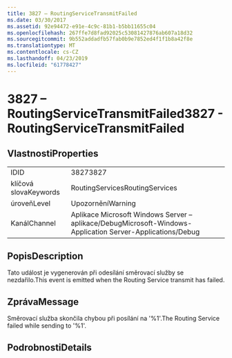 ```yaml
---
title: 3827 – RoutingServiceTransmitFailed
ms.date: 03/30/2017
ms.assetid: 92e94472-e91e-4c9c-81b1-b5bb11655c04
ms.openlocfilehash: 267ffe7d8fad92025c53081427876ab607a18d32
ms.sourcegitcommit: 9b552addadfb57fab0b9e7852ed4f1f1b8a42f8e
ms.translationtype: MT
ms.contentlocale: cs-CZ
ms.lasthandoff: 04/23/2019
ms.locfileid: "61778427"
---
```

# <a name="3827---routingservicetransmitfailed"></a><span data-ttu-id="95ceb-102">3827 – RoutingServiceTransmitFailed</span><span class="sxs-lookup"><span data-stu-id="95ceb-102">3827 - RoutingServiceTransmitFailed</span></span>
## <a name="properties"></a><span data-ttu-id="95ceb-103">Vlastnosti</span><span class="sxs-lookup"><span data-stu-id="95ceb-103">Properties</span></span>  
  
|||  
|-|-|  
|<span data-ttu-id="95ceb-104">ID</span><span class="sxs-lookup"><span data-stu-id="95ceb-104">ID</span></span>|<span data-ttu-id="95ceb-105">3827</span><span class="sxs-lookup"><span data-stu-id="95ceb-105">3827</span></span>|  
|<span data-ttu-id="95ceb-106">klíčová slova</span><span class="sxs-lookup"><span data-stu-id="95ceb-106">Keywords</span></span>|<span data-ttu-id="95ceb-107">RoutingServices</span><span class="sxs-lookup"><span data-stu-id="95ceb-107">RoutingServices</span></span>|  
|<span data-ttu-id="95ceb-108">úroveň</span><span class="sxs-lookup"><span data-stu-id="95ceb-108">Level</span></span>|<span data-ttu-id="95ceb-109">Upozornění</span><span class="sxs-lookup"><span data-stu-id="95ceb-109">Warning</span></span>|  
|<span data-ttu-id="95ceb-110">Kanál</span><span class="sxs-lookup"><span data-stu-id="95ceb-110">Channel</span></span>|<span data-ttu-id="95ceb-111">Aplikace Microsoft Windows Server – aplikace/Debug</span><span class="sxs-lookup"><span data-stu-id="95ceb-111">Microsoft-Windows-Application Server-Applications/Debug</span></span>|  
  
## <a name="description"></a><span data-ttu-id="95ceb-112">Popis</span><span class="sxs-lookup"><span data-stu-id="95ceb-112">Description</span></span>  
 <span data-ttu-id="95ceb-113">Tato událost je vygenerován při odesílání směrovací služby se nezdařilo.</span><span class="sxs-lookup"><span data-stu-id="95ceb-113">This event is emitted when the Routing Service transmit has failed.</span></span>  
  
## <a name="message"></a><span data-ttu-id="95ceb-114">Zpráva</span><span class="sxs-lookup"><span data-stu-id="95ceb-114">Message</span></span>  
 <span data-ttu-id="95ceb-115">Směrovací služba skončila chybou při posílání na '%1'.</span><span class="sxs-lookup"><span data-stu-id="95ceb-115">The Routing Service failed while sending to '%1'.</span></span>  
  
## <a name="details"></a><span data-ttu-id="95ceb-116">Podrobnosti</span><span class="sxs-lookup"><span data-stu-id="95ceb-116">Details</span></span>
